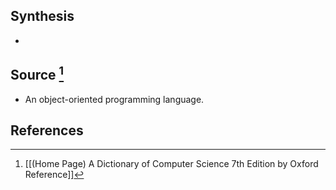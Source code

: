 ## Synthesis
- 
## Source [^1]
- An object-oriented programming language.
## References

[^1]: [[(Home Page) A Dictionary of Computer Science 7th Edition by Oxford Reference]]